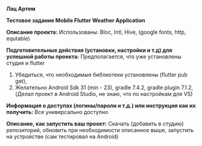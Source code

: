 **Лац Артем**

**Тестовое задание Mobile Flutter Weather Application**

**Описание проекта:** 
Использованы: Bloc, Intl, Hive, (google fonts, http, equtable)

**Подготовительные действия (установки, настройки и т.д) для успешной работы проекта:**
Предполагается, что уже установлены студия и flutter
1) Убедиться, что необходимые библиотеки установлены (flutter pub get),
2) Желательно Android Sdk 31 (min - 23), gradle 7.4.2, gradle plugin 7.1.2,
(Делал проект в Android Studio, не знаю, что по настройкам для VS)

**Информация о доступах (логины/пароли и т.д.) или инструкция как их получить:**
Все универсально доступно

**Описание, как запустить ваш проект:**
Скачать (добавить в студию) репозиторий, обновить при необходимости описанное выше, запустить на устройстве (сам тестировал на Android)

